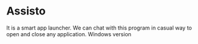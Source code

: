# Assisto

It is a smart app launcher.
We can chat with this program in casual way to open and close any application.
Windows version
